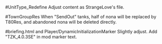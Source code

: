 #UnitType_Redefine
Adjust content as StrangeLove's file.

#TownGroupRes
When "SendOut" tanks, half of nona will be replaced by T80Res, and abandoned nona will be deleted directly.

#briefing.html and Player/DynamicInitializationMarker
Slightly adjust. Add "TZK_4.0.3SE" in mod marker text.